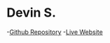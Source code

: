# Devin S.

-[Github Repository](https://github.com/Devdadude/Final-Project)
-[Live Website](https://devdadude.github.io/Final-Project/)
